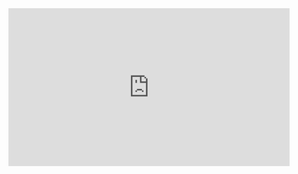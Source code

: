 
<iframe src="https://player.bilibili.com/player.html?aid=24396670&cid=40954163&page=1"
	width="560" 
    height="315"
    frameborder="0" 
    allowfullscreen="true">
hehe
</iframe>

